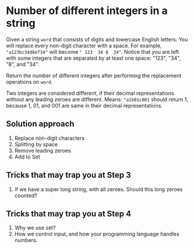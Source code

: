 # Number of different integers in a string

Given a string `word` that consists of digits and lowercase English letters. You will replace every non-digit character with a space. For example, `"a123bc34d8ef34"` will become `" 123  34 8  34"`. Notice that you are left with some integers that are separated by at least one space: "123", "34", "8", and "34". 

Return the number of different integers after performing the replacement operations on `word`.

Two integers are considered different, if their decimal representations without any leading zeroes are different. Means: `"a1b01c001` should return 1, because 1, 01, and 001 are same in their decimal representations.

## Solution approach
1. Replace non-digit characters
2. Splitting by space
3. Remove leading zeroes
4. Add to Set

## Tricks that may trap you at Step 3
1. If we have a super long string, with all zeroes. Should this long zeroes counted?

## Tricks that may trap you at Step 4
1. Why we use set?
2. How we control input, and how your programming language handles numbers.